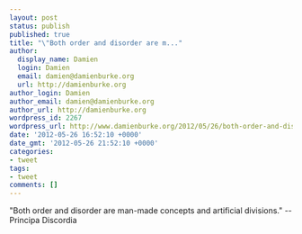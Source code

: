 ```yaml
---
layout: post
status: publish
published: true
title: "\"Both order and disorder are m..."
author:
  display_name: Damien
  login: Damien
  email: damien@damienburke.org
  url: http://damienburke.org
author_login: Damien
author_email: damien@damienburke.org
author_url: http://damienburke.org
wordpress_id: 2267
wordpress_url: http://www.damienburke.org/2012/05/26/both-order-and-disorder-are-m/
date: '2012-05-26 16:52:10 +0000'
date_gmt: '2012-05-26 21:52:10 +0000'
categories:
- tweet
tags:
- tweet
comments: []
---
```

<p>"Both order and disorder are man-made concepts and artificial divisions." -- Principa Discordia</p>
